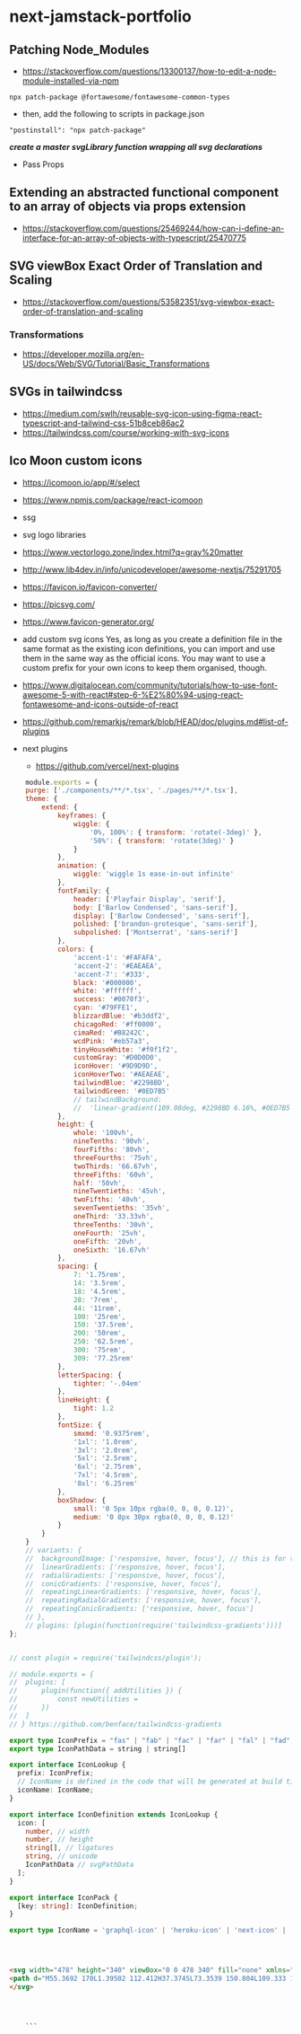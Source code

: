 # next-jamstack-portfolio

## Patching Node_Modules
- https://stackoverflow.com/questions/13300137/how-to-edit-a-node-module-installed-via-npm
```git
npx patch-package @fortawesome/fontawesome-common-types
```
- then, add the following to scripts in package.json
```
"postinstall": "npx patch-package" 
```
***create a master svgLibrary function wrapping all svg declarations***
- Pass Props  

## Extending an abstracted functional component to an array of objects via props extension
- https://stackoverflow.com/questions/25469244/how-can-i-define-an-interface-for-an-array-of-objects-with-typescript/25470775

## SVG viewBox Exact Order of Translation and Scaling 
- https://stackoverflow.com/questions/53582351/svg-viewbox-exact-order-of-translation-and-scaling

### Transformations
- https://developer.mozilla.org/en-US/docs/Web/SVG/Tutorial/Basic_Transformations

## SVGs in tailwindcss
- https://medium.com/swlh/reusable-svg-icon-using-figma-react-typescript-and-tailwind-css-51b8ceb86ac2
- https://tailwindcss.com/course/working-with-svg-icons
## Ico Moon custom icons
- https://icomoon.io/app/#/select
- https://www.npmjs.com/package/react-icomoon
- ssg
- svg logo libraries
- https://www.vectorlogo.zone/index.html?q=gray%20matter
- http://www.lib4dev.in/info/unicodeveloper/awesome-nextjs/75291705
- https://favicon.io/favicon-converter/
- https://picsvg.com/
- https://www.favicon-generator.org/
- add custom svg icons Yes, as long as you create a definition file in the same format as the existing icon definitions, you can import and use them in the same way as the official icons. You may want to use a custom prefix for your own icons to keep them organised, though.
- https://www.digitalocean.com/community/tutorials/how-to-use-font-awesome-5-with-react#step-6-%E2%80%94-using-react-fontawesome-and-icons-outside-of-react
- https://github.com/remarkjs/remark/blob/HEAD/doc/plugins.md#list-of-plugins

- next plugins
    - https://github.com/vercel/next-plugins

```js
    module.exports = {
	purge: ['./components/**/*.tsx', './pages/**/*.tsx'],
	theme: {
		extend: {
			keyframes: {
				wiggle: {
					'0%, 100%': { transform: 'rotate(-3deg)' },
					'50%': { transform: 'rotate(3deg)' }
				}
			},
			animation: {
				wiggle: 'wiggle 1s ease-in-out infinite'
			},
			fontFamily: {
				header: ['Playfair Display', 'serif'],
				body: ['Barlow Condensed', 'sans-serif'],
				display: ['Barlow Condensed', 'sans-serif'],
				polished: ['brandon-grotesque', 'sans-serif'],
				subpolished: ['Montserrat', 'sans-serif']
			},
			colors: {
				'accent-1': '#FAFAFA',
				'accent-2': '#EAEAEA',
				'accent-7': '#333',
				black: '#000000',
				white: '#ffffff',
				success: '#0070f3',
				cyan: '#79FFE1',
				blizzardBlue: '#b3ddf2',
				chicagoRed: '#ff0000',
				cimaRed: '#B8242C',
				wcdPink: '#eb57a3',
				tinyHouseWhite: '#f0f1f2',
				customGray: '#D0D0D0',
				iconHover: '#9D9D9D',
				iconHoverTwo: '#AEAEAE',
				tailwindBlue: '#2298BD',
				tailwindGreen: '#0ED7B5'
				// tailwindBackground:
				// 	'linear-gradient(109.08deg, #2298BD 6.16%, #0ED7B5 91.66%)'
			},
			height: {
				whole: '100vh',
				nineTenths: '90vh',
				fourFifths: '80vh',
				threeFourths: '75vh',
				twoThirds: '66.67vh',
				threeFifths: '60vh',
				half: '50vh',
				nineTwentieths: '45vh',
				twoFifths: '40vh',
				sevenTwentieths: '35vh',
				oneThird: '33.33vh',
				threeTenths: '30vh',
				oneFourth: '25vh',
				oneFifth: '20vh',
				oneSixth: '16.67vh'
			},
			spacing: {
				7: '1.75rem',
				14: '3.5rem',
				18: '4.5rem',
				28: '7rem',
				44: '11rem',
				100: '25rem',
				150: '37.5rem',
				200: '50rem',
				250: '62.5rem',
				300: '75rem',
				309: '77.25rem'
			},
			letterSpacing: {
				tighter: '-.04em'
			},
			lineHeight: {
				tight: 1.2
			},
			fontSize: {
				smxmd: '0.9375rem',
				'1xl': '1.0rem',
				'3xl': '2.0rem',
				'5xl': '2.5rem',
				'6xl': '2.75rem',
				'7xl': '4.5rem',
				'8xl': '6.25rem'
			},
			boxShadow: {
				small: '0 5px 10px rgba(0, 0, 0, 0.12)',
				medium: '0 8px 30px rgba(0, 0, 0, 0.12)'
			}
		}
	}
	// variants: {
	// 	backgroundImage: ['responsive, hover, focus'], // this is for the "bg-none" utility
	// 	linearGradients: ['responsive, hover, focus'],
	// 	radialGradients: ['responsive, hover, focus'],
	// 	conicGradients: ['responsive, hover, focus'],
	// 	repeatingLinearGradients: ['responsive, hover, focus'],
	// 	repeatingRadialGradients: ['responsive, hover, focus'],
	// 	repeatingConicGradients: ['responsive, hover, focus']
	// },
	// plugins: [plugin(function(require('tailwindcss-gradients')))]
};
```
```ts

// const plugin = require('tailwindcss/plugin');

// module.exports = {
// 	plugins: [
// 		plugin(function({ addUtilities }) {
// 			const newUtilities =
// 		})
// 	]
// } https://github.com/benface/tailwindcss-gradients

```


```ts
export type IconPrefix = "fas" | "fab" | "fac" | "far" | "fal" | "fad";
export type IconPathData = string | string[]

export interface IconLookup {
  prefix: IconPrefix;
  // IconName is defined in the code that will be generated at build time and bundled with this file.
  iconName: IconName;
}

export interface IconDefinition extends IconLookup {
  icon: [
    number, // width
    number, // height
    string[], // ligatures
    string, // unicode
    IconPathData // svgPathData
  ];
}

export interface IconPack {
  [key: string]: IconDefinition;
}

export type IconName = 'graphql-icon' | 'heroku-icon' | 'next-icon' | 'vercel-icon' | 'typescript-icon' | '500px' | 
```

```html



<svg width="478" height="340" viewBox="0 0 478 340" fill="none" xmlns="http://www.w3.org/2000/svg">
<path d="M55.3692 170L1.39502 112.412H37.3745L73.3539 150.804L109.333 112.412H145.313L37.3745 227.587H1.39502L55.3692 170ZM154.305 227.587H190.285V112.412H154.305L46.3768 227.587H82.3563L154.305 150.875V227.587ZM305.722 150.875V227.587H341.701V112.412H296.729L269.842 150.804L233.862 112.412H197.773V227.587H233.753V150.875L269.732 189.266L305.722 150.875ZM386.653 112.412H350.674V227.587H476.607L452.707 201.995H386.753L386.653 112.412Z" fill="black" stroke="black" stroke-width="0.201333"/>
</svg>




	```